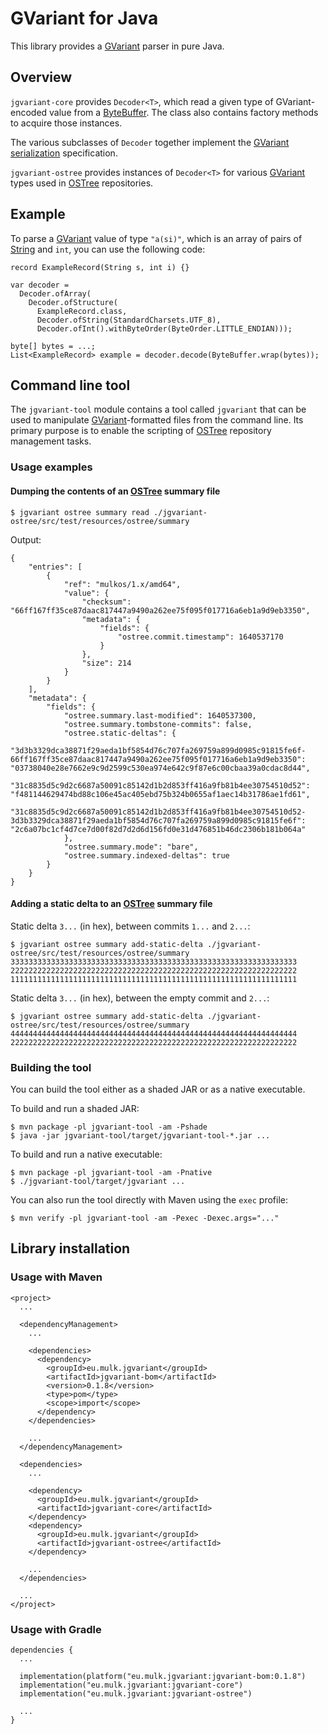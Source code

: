 <!--
SPDX-FileCopyrightText: © 2021 Matthias Andreas Benkard <code@mail.matthias.benkard.de>

SPDX-License-Identifier: GFDL-1.3-or-later
-->

# GVariant for Java

This library provides a [GVariant][] parser in pure Java.


## Overview

`jgvariant-core` provides `Decoder<T>`, which read a given type of
GVariant-encoded value from a [ByteBuffer][].  The class also contains
factory methods to acquire those instances.

The various subclasses of `Decoder` together implement the [GVariant
serialization][] specification.

`jgvariant-ostree` provides instances of `Decoder<T>` for various
[GVariant][] types used in [OSTree][] repositories.


## Example

To parse a [GVariant][] value of type `"a(si)"`, which is an array of
pairs of [String][] and `int`, you can use the following code:

    record ExampleRecord(String s, int i) {}
    
    var decoder =
      Decoder.ofArray(
        Decoder.ofStructure(
          ExampleRecord.class,
          Decoder.ofString(StandardCharsets.UTF_8),
          Decoder.ofInt().withByteOrder(ByteOrder.LITTLE_ENDIAN)));
    
    byte[] bytes = ...;
    List<ExampleRecord> example = decoder.decode(ByteBuffer.wrap(bytes));


## Command line tool

The `jgvariant-tool` module contains a tool called `jgvariant` that can
be used to manipulate [GVariant][]-formatted files from the command line.
Its primary purpose is to enable the scripting of [OSTree][] repository
management tasks.

### Usage examples

#### Dumping the contents of an [OSTree][] summary file

    $ jgvariant ostree summary read ./jgvariant-ostree/src/test/resources/ostree/summary

Output:

    {
        "entries": [
            {
                "ref": "mulkos/1.x/amd64",
                "value": {
                    "checksum": "66ff167ff35ce87daac817447a9490a262ee75f095f017716a6eb1a9d9eb3350",
                    "metadata": {
                        "fields": {
                            "ostree.commit.timestamp": 1640537170
                        }
                    },
                    "size": 214
                }
            }
        ],
        "metadata": {
            "fields": {
                "ostree.summary.last-modified": 1640537300,
                "ostree.summary.tombstone-commits": false,
                "ostree.static-deltas": {
                    "3d3b3329dca38871f29aeda1bf5854d76c707fa269759a899d0985c91815fe6f-66ff167ff35ce87daac817447a9490a262ee75f095f017716a6eb1a9d9eb3350": "03738040e28e7662e9c9d2599c530ea974e642c9f87e6c00cbaa39a0cdac8d44",
                    "31c8835d5c9d2c6687a50091c85142d1b2d853ff416a9fb81b4ee30754510d52": "f481144629474bd88c106e45ac405ebd75b324b0655af1aec14b31786ae1fd61",
                    "31c8835d5c9d2c6687a50091c85142d1b2d853ff416a9fb81b4ee30754510d52-3d3b3329dca38871f29aeda1bf5854d76c707fa269759a899d0985c91815fe6f": "2c6a07bc1cf4d7ce7d00f82d7d2d6d156fd0e31d476851b46dc2306b181b064a"
                },
                "ostree.summary.mode": "bare",
                "ostree.summary.indexed-deltas": true
            }
        }
    }

#### Adding a static delta to an [OSTree][] summary file

Static delta <code>3...</code> (in hex), between commits <code>1...</code> and <code>2...</code>:

    $ jgvariant ostree summary add-static-delta ./jgvariant-ostree/src/test/resources/ostree/summary 3333333333333333333333333333333333333333333333333333333333333333 2222222222222222222222222222222222222222222222222222222222222222 1111111111111111111111111111111111111111111111111111111111111111

Static delta <code>3...</code> (in hex), between the empty commit and <code>2...</code>:

    $ jgvariant ostree summary add-static-delta ./jgvariant-ostree/src/test/resources/ostree/summary 4444444444444444444444444444444444444444444444444444444444444444 2222222222222222222222222222222222222222222222222222222222222222

### Building the tool

You can build the tool either as a shaded JAR or as a native executable.

To build and run a shaded JAR:

    $ mvn package -pl jgvariant-tool -am -Pshade
    $ java -jar jgvariant-tool/target/jgvariant-tool-*.jar ...

To build and run a native executable:

    $ mvn package -pl jgvariant-tool -am -Pnative
    $ ./jgvariant-tool/target/jgvariant ...

You can also run the tool directly with Maven using the `exec` profile:

    $ mvn verify -pl jgvariant-tool -am -Pexec -Dexec.args="..."

## Library installation

### Usage with Maven

    <project>
      ...
    
      <dependencyManagement>
        ...
    
        <dependencies>
          <dependency>
            <groupId>eu.mulk.jgvariant</groupId>
            <artifactId>jgvariant-bom</artifactId>
            <version>0.1.8</version>
            <type>pom</type>
            <scope>import</scope>
          </dependency>
        </dependencies>
    
        ...
      </dependencyManagement>
    
      <dependencies>
        ...
    
        <dependency>
          <groupId>eu.mulk.jgvariant</groupId>
          <artifactId>jgvariant-core</artifactId>
        </dependency>
        <dependency>
          <groupId>eu.mulk.jgvariant</groupId>
          <artifactId>jgvariant-ostree</artifactId>
        </dependency>
    
        ...
      </dependencies>
    
      ...
    </project>


### Usage with Gradle

    dependencies {
      ...
    
      implementation(platform("eu.mulk.jgvariant:jgvariant-bom:0.1.8")
      implementation("eu.mulk.jgvariant:jgvariant-core")
      implementation("eu.mulk.jgvariant:jgvariant-ostree")
    
      ...
    }


[ByteBuffer]: https://docs.oracle.com/en/java/javase/17/docs/api/java.base/java/nio/ByteBuffer.html
[GVariant]: https://docs.gtk.org/glib/struct.Variant.html
[GVariant serialization]: https://people.gnome.org/~desrt/gvariant-serialisation.pdf
[OSTree]: https://ostreedev.github.io/ostree/
[String]: https://docs.oracle.com/en/java/javase/17/docs/api/java.base/java/lang/String.html
